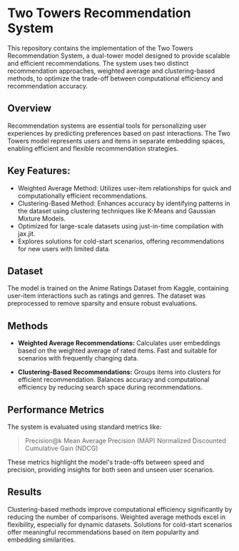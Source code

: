 # Two Towers Recommendation System
This repository contains the implementation of the Two Towers Recommendation System, a dual-tower model designed to provide scalable and efficient recommendations. The system uses two distinct recommendation approaches, weighted average and clustering-based methods, to optimize the trade-off between computational efficiency and recommendation accuracy.

## Overview
Recommendation systems are essential tools for personalizing user experiences by predicting preferences based on past interactions. The Two Towers model represents users and items in separate embedding spaces, enabling efficient and flexible recommendation strategies.

## Key Features:
- Weighted Average Method: Utilizes user-item relationships for quick and computationally efficient recommendations.
- Clustering-Based Method: Enhances accuracy by identifying patterns in the dataset using clustering techniques like K-Means and Gaussian Mixture Models.
- Optimized for large-scale datasets using just-in-time compilation with jax.jit.
- Explores solutions for cold-start scenarios, offering recommendations for new users with limited data.

## Dataset
The model is trained on the Anime Ratings Dataset from Kaggle, containing user-item interactions such as ratings and genres. The dataset was preprocessed to remove sparsity and ensure robust evaluations.

## Methods
- **Weighted Average Recommendations:**
  Calculates user embeddings based on the weighted average of rated items.
  Fast and suitable for scenarios with frequently changing data.

- **Clustering-Based Recommendations:**
  Groups items into clusters for efficient recommendation.
  Balances accuracy and computational efficiency by reducing search space during recommendations.

## Performance Metrics
The system is evaluated using standard metrics like:
> Precision@k
> Mean Average Precision (MAP)
> Normalized Discounted Cumulative Gain (NDCG)

These metrics highlight the model's trade-offs between speed and precision, providing insights for both seen and unseen user scenarios.

## Results
Clustering-based methods improve computational efficiency significantly by reducing the number of comparisons.
Weighted average methods excel in flexibility, especially for dynamic datasets.
Solutions for cold-start scenarios offer meaningful recommendations based on item popularity and embedding similarities.
